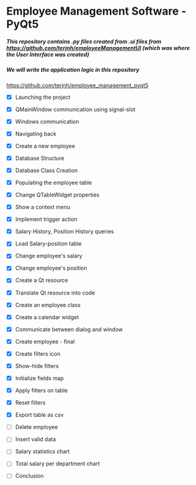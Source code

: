 # Employee Management Software - PyQt5

##### This repository contains .py files created from .ui files from https://github.com/terjnh/employeeManagementUI (which was where the User Interface was created)

##### We will write the application logic in this repository
https://github.com/terjnh/employee_management_pyqt5

- [X] Launching the project
- [X] QMainWindow communication using signal-slot
- [X] Windows communication
- [X] Navigating back
- [X] Create a new employee
- [X] Database Structure
- [X] Database Class Creation
- [X] Populating the employee table
- [X] Change QTableWidget properties
- [X] Show a context menu
- [X] Implement trigger action
- [X] Salary History, Position History queries
- [X] Load Salary-position table
- [X] Change employee's salary
- [X] Change employee's position
- [X] Create a Qt resource
- [X] Translate Qt resource into code
- [X] Create an employee class
- [X] Create a calendar widget
- [X] Communicate between dialog and window
- [X] Create employee - final
- [X] Create filters icon
- [X] Show-hide filters
- [X] Initialize fields map
- [X] Apply filters on table
- [X] Reset filters
- [X] Export table as csv
- [ ] Delete employee
- [ ] Insert valid data
- [ ] Salary statistics chart
- [ ] Total salary per department chart
- [ ] Conclusion






